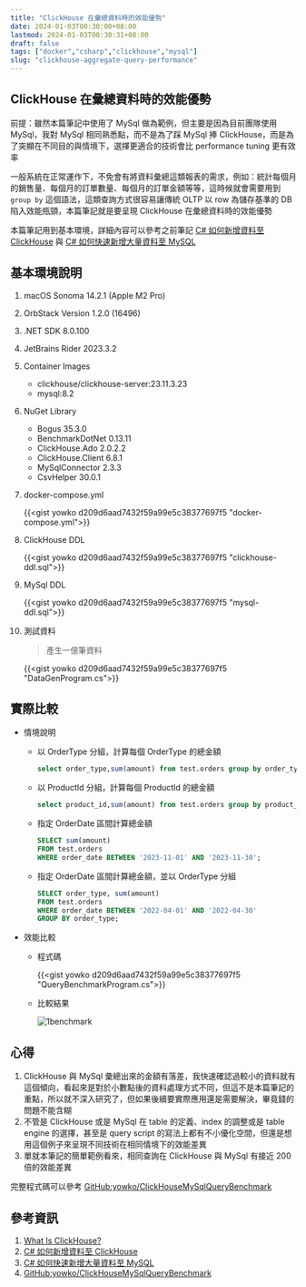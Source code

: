 ```yaml
---
title: "ClickHouse 在彙總資料時的效能優勢"
date: 2024-01-03T00:30:00+08:00
lastmod: 2024-01-03T00:30:31+08:00
draft: false
tags: ["docker","csharp","clickhouse","mysql"]
slug: "clickhouse-aggregate-query-performance"
---
```


## ClickHouse 在彙總資料時的效能優勢

前提：雖然本篇筆記中使用了 MySql 做為範例，但主要是因為目前團隊使用 MySql，我對 MySql 相同熟悉點，而不是為了踩 MySql 捧 ClickHouse，而是為了突顯在不同目的與情境下，選擇更適合的技術會比 performance tuning 更有效率

一般系統在正常運作下，不免會有將資料彙總這類報表的需求，例如：統計每個月的銷售量、每個月的訂單數量、每個月的訂單金額等等，這時候就會需要用到 `group by` 這個語法，這類查詢方式很容易讓傳統 OLTP 以 row 為儲存基準的 DB 陷入效能瓶頸，本篇筆記就是要呈現 ClickHouse 在彙總資料時的效能優勢

本篇筆記用到基本環境，詳細內容可以參考之前筆記 [C# 如何新增資料至 ClickHouse](/csharp-insert-clickhouse/) 與 [C# 如何快速新增大量資料至 MySQL](/csharp-mysql-bulk-insert/)

## 基本環境說明

1. macOS Sonoma 14.2.1 (Apple M2 Pro)
2. OrbStack Version 1.2.0 (16496)
3. .NET SDK 8.0.100
4. JetBrains Rider 2023.3.2
5. Container Images

    - clickhouse/clickhouse-server:23.11.3.23
    - mysql:8.2

6. NuGet Library

    - Bogus 35.3.0
    - BenchmarkDotNet 0.13.11
    - ClickHouse.Ado 2.0.2.2
    - ClickHouse.Client 6.8.1
    - MySqlConnector 2.3.3
    - CsvHelper 30.0.1

7. docker-compose.yml

    {{<gist yowko d209d6aad7432f59a99e5c38377697f5 "docker-compose.yml">}}

8. ClickHouse DDL

    {{<gist yowko d209d6aad7432f59a99e5c38377697f5 "clickhouse-ddl.sql">}}

9. MySql DDL

    {{<gist yowko d209d6aad7432f59a99e5c38377697f5 "mysql-ddl.sql">}}

10. 測試資料

    > 產生一億筆資料

    {{<gist yowko d209d6aad7432f59a99e5c38377697f5 "DataGenProgram.cs">}}

## 實際比較

- 情境說明
    - 以 OrderType 分組，計算每個 OrderType 的總金額

        ```sql
        select order_type,sum(amount) from test.orders group by order_type; 
        ```

    - 以 ProductId 分組，計算每個 ProductId 的總金額

        ```sql
        select product_id,sum(amount) from test.orders group by product_id;
        ```

    - 指定 OrderDate 區間計算總金額

        ```sql
        SELECT sum(amount)
        FROM test.orders
        WHERE order_date BETWEEN '2023-11-01' AND '2023-11-30';
        ```

    - 指定 OrderDate 區間計算總金額，並以 OrderType 分組

        ```sql
        SELECT order_type, sum(amount)
        FROM test.orders
        WHERE order_date BETWEEN '2022-04-01' AND '2022-04-30'
        GROUP BY order_type;
        ```

- 效能比較

    - 程式碼

        {{<gist yowko d209d6aad7432f59a99e5c38377697f5 "QueryBenchmarkProgram.cs">}}

    - 比較結果

        ![1benchmark](https://github.com/yowko/picsbed/assets/3851540/4f8efdd4-711b-47e2-864e-73794f08ac68)

## 心得

1. ClickHouse 與 MySql 彙總出來的金額有落差，我快速確認過較小的資料就有這個傾向，看起來是對於小數點後的資料處理方式不同，但這不是本篇筆記的重點，所以就不深入研究了，但如果後續要實際應用還是需要解決，畢竟錢的問題不能含糊
2. 不管是 ClickHouse 或是 MySql 在 table 的定義、index 的調整或是 table engine 的選擇，甚至是 query script 的寫法上都有不小優化空間，但還是想用這個例子來呈現不同技術在相同情境下的效能差異
3. 單就本筆記的簡單範例看來，相同查詢在 ClickHouse 與 MySql 有接近 200 倍的效能差異

完整程式碼可以參考 [GitHub:yowko/ClickHouseMySqlQueryBenchmark](https://github.com/yowko/ClickHouseMySqlQueryBenchmark)

## 參考資訊

1. [What Is ClickHouse?](https://clickhouse.com/docs/en/intro)
2. [C# 如何新增資料至 ClickHouse](/csharp-insert-clickhouse/)
3. [C# 如何快速新增大量資料至 MySQL](/csharp-mysql-bulk-insert/)
4. [GitHub:yowko/ClickHouseMySqlQueryBenchmark](https://github.com/yowko/ClickHouseMySqlQueryBenchmark)
